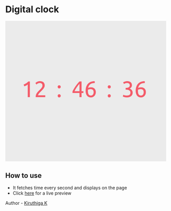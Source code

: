 # Digital clock

![](./screenshot.png)

## How to use

- It fetches time every second and displays on the page
- Click [here]() for a live preview

Author - [Kiruthiga K](https://kiruanime2003.gitlab.io/)